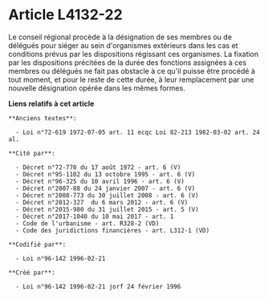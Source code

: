 # Article L4132-22

Le conseil régional procède à la désignation de ses membres ou de délégués pour siéger au sein d'organismes extérieurs dans
les cas et conditions prévus par les dispositions régissant ces organismes. La fixation par les dispositions précitées de la
durée des fonctions assignées à ces membres ou délégués ne fait pas obstacle à ce qu'il puisse être procédé à tout moment, et
pour le reste de cette durée, à leur remplacement par une nouvelle désignation opérée dans les mêmes formes.

**Liens relatifs à cet article**

	**Anciens textes**:

	  - Loi n°72-619 1972-07-05 art. 11 ecqc Loi 82-213 1982-03-02 art. 24 al.

	**Cité par**:

	  - Décret n°72-770 du 17 août 1972 - art. 6 (V)
	  - Décret n°95-1102 du 13 octobre 1995 - art. 6 (V)
	  - Décret n°96-325 du 10 avril 1996 - art. 6 (V)
	  - Décret n°2007-88 du 24 janvier 2007 - art. 6 (V)
	  - Décret n°2008-773 du 30 juillet 2008 - art. 6 (V)
	  - Décret n°2012-327  du 6 mars 2012 - art. 6 (V)
	  - Décret n°2015-980 du 31 juillet 2015 - art. 5 (V)
	  - Décret n°2017-1040 du 10 mai 2017 - art. 1
	  - Code de l'urbanisme - art. R328-2 (VD)
	  - Code des juridictions financières - art. L312-1 (VD)

	**Codifié par**:

	  - Loi n°96-142 1996-02-21

	**Créé par**:

	  - Loi n°96-142 1996-02-21 jorf 24 février 1996
